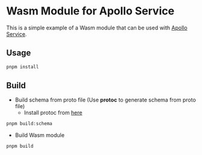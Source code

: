 Wasm Module for Apollo Service
==============================

This is a simple example of a Wasm module that can be used with [Apollo Service](https://github.com/datafast-network/df-apollo).



## Usage
```bash
pnpm install
```

## Build
- Build schema from proto file (Use **protoc** to generate schema from proto file)
  - Install protoc from [here](https://google.github.io/proto-lens/installing-protoc.html)
```bash
pnpm build:schema
```

- Build Wasm module
```bash
pnpm build
```